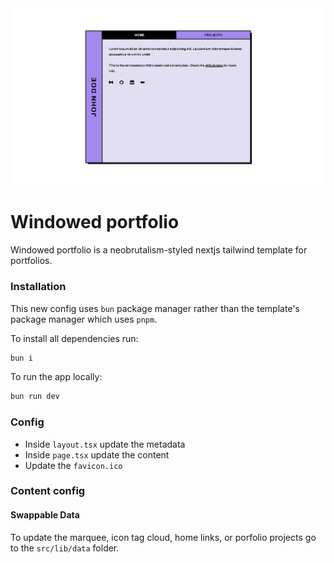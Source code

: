 <img src="public/preview.png" />

# Windowed portfolio

Windowed portfolio is a neobrutalism-styled nextjs tailwind template for portfolios.

### Installation

This new config uses `bun` package manager rather than the template's package manager which uses `pnpm`.

To install all dependencies run:

```bash
bun i
```

To run the app locally:

```bash
bun run dev
```

### Config

- Inside `layout.tsx` update the metadata
- Inside `page.tsx` update the content
- Update the `favicon.ico`

### Content config

#### Swappable Data

To update the marquee, icon tag cloud, home links, or porfolio projects go to the `src/lib/data` folder. 


